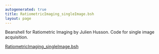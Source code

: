 ```yaml
---
autogenerated: true
title: RatiometricImaging_singleImage.bsh
layout: page
---
```


Beanshell for Ratiometric Imaging by Julien Husson. Code for single
image acquisition.

[RatiometricImaging_singleImage.bsh](/media/files/RatiometricImaging_singleImage.bsh)

